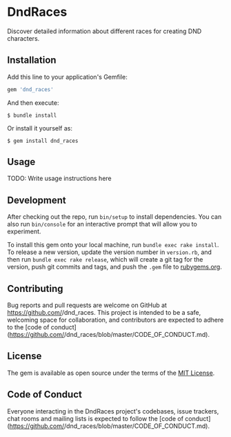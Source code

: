# DndRaces

Discover detailed information about different races for creating DND characters.

## Installation

Add this line to your application's Gemfile:

```ruby
gem 'dnd_races'
```

And then execute:

    $ bundle install

Or install it yourself as:

    $ gem install dnd_races

## Usage

TODO: Write usage instructions here

## Development

After checking out the repo, run `bin/setup` to install dependencies. You can also run `bin/console` for an interactive prompt that will allow you to experiment.

To install this gem onto your local machine, run `bundle exec rake install`. To release a new version, update the version number in `version.rb`, and then run `bundle exec rake release`, which will create a git tag for the version, push git commits and tags, and push the `.gem` file to [rubygems.org](https://rubygems.org).

## Contributing

Bug reports and pull requests are welcome on GitHub at https://github.com/<github username>/dnd_races. This project is intended to be a safe, welcoming space for collaboration, and contributors are expected to adhere to the [code of conduct](https://github.com/<github username>/dnd_races/blob/master/CODE_OF_CONDUCT.md).


## License

The gem is available as open source under the terms of the [MIT License](https://opensource.org/licenses/MIT).

## Code of Conduct

Everyone interacting in the DndRaces project's codebases, issue trackers, chat rooms and mailing lists is expected to follow the [code of conduct](https://github.com/<github username>/dnd_races/blob/master/CODE_OF_CONDUCT.md).

